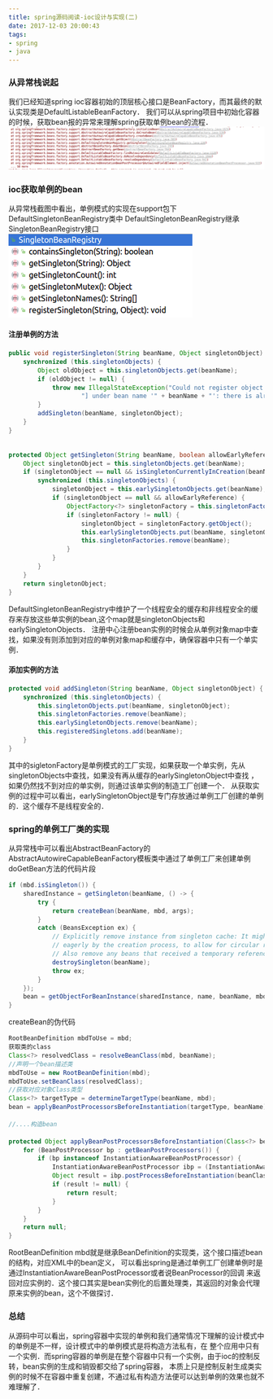```yaml
---
title: spring源码阅读-ioc设计与实现(二)
date: 2017-12-03 20:00:43
tags: 
- spring
- java
---
```

### 从异常栈说起
我们已经知道spring ioc容器初始的顶层核心接口是BeanFactory，而其最终的默认实现类是DefaultListableBeanFactory．
我们可以从spring项目中初始化容器的时候，获取bean报的异常来理解spring获取单例bean的流程．
![spring初始化容器获取bean失败报错](/images/img1.1.png)
<!--more-->

### ioc获取单例的bean
从异常栈截图中看出，单例模式的实现在support包下DefaultSingletonBeanRegistry类中
DefaultSingletonBeanRegistry继承SingletonBeanRegistry接口
![SingletonBeanRegistry接口](/images/img1.2.png)

#### 注册单例的方法

```java
public void registerSingleton(String beanName, Object singletonObject) throws IllegalStateException {
    synchronized (this.singletonObjects) {
        Object oldObject = this.singletonObjects.get(beanName);
        if (oldObject != null) {
            throw new IllegalStateException("Could not register object [" + singletonObject +
                    "] under bean name '" + beanName + "': there is already object [" + oldObject + "] bound");
        }
        addSingleton(beanName, singletonObject);
    }
}
	
```
```java
protected Object getSingleton(String beanName, boolean allowEarlyReference) {
    Object singletonObject = this.singletonObjects.get(beanName);
    if (singletonObject == null && isSingletonCurrentlyInCreation(beanName)) {
        synchronized (this.singletonObjects) {
            singletonObject = this.earlySingletonObjects.get(beanName);
            if (singletonObject == null && allowEarlyReference) {
                ObjectFactory<?> singletonFactory = this.singletonFactories.get(beanName);
                if (singletonFactory != null) {
                    singletonObject = singletonFactory.getObject();
                    this.earlySingletonObjects.put(beanName, singletonObject);
                    this.singletonFactories.remove(beanName);
                }
            }
        }
    }
    return singletonObject;
}
```
DefaultSingletonBeanRegistry中维护了一个线程安全的缓存和非线程安全的缓存来存放这些单实例的bean,这个map就是singletonObjects和earlySingletonObjects．
注册中心注册bean实例的时候会从单例对象map中查找，如果没有则添加到对应的单例对象map和缓存中，确保容器中只有一个单实例．

#### 添加实例的方法
```java
protected void addSingleton(String beanName, Object singletonObject) {
    synchronized (this.singletonObjects) {
        this.singletonObjects.put(beanName, singletonObject);
        this.singletonFactories.remove(beanName);
        this.earlySingletonObjects.remove(beanName);
        this.registeredSingletons.add(beanName);
    }
}
```
其中的sigletonFactory是单例模式的工厂实现，如果获取一个单实例，先从singletonObjects中查找，如果没有再从缓存的earlySingletonObject中查找
，如果仍然找不到对应的单实例，则通过该单实例的制造工厂创建一个．
从获取实例的过程中可以看出，earlySingletonObject是专门存放通过单例工厂创建的单例的．这个缓存不是线程安全的．

### spring的单例工厂类的实现
从异常栈中可以看出AbstractBeanFactory的AbstractAutowireCapableBeanFactory模板类中通过了单例工厂来创建单例
doGetBean方法的代码片段
```java
if (mbd.isSingleton()) {
    sharedInstance = getSingleton(beanName, () -> {
        try {
            return createBean(beanName, mbd, args);
        }
        catch (BeansException ex) {
            // Explicitly remove instance from singleton cache: It might have been put there
            // eagerly by the creation process, to allow for circular reference resolution.
            // Also remove any beans that received a temporary reference to the bean.
            destroySingleton(beanName);
            throw ex;
        }
    });
    bean = getObjectForBeanInstance(sharedInstance, name, beanName, mbd);
}
```

createBean的伪代码
```java
RootBeanDefinition mbdToUse = mbd;
获取类的class
Class<?> resolvedClass = resolveBeanClass(mbd, beanName);
//声明一个bean描述类
mbdToUse = new RootBeanDefinition(mbd);
mbdToUse.setBeanClass(resolvedClass);
//获取对应对象Class类型
Class<?> targetType = determineTargetType(beanName, mbd);
bean = applyBeanPostProcessorsBeforeInstantiation(targetType, beanName);

//....构造bean

protected Object applyBeanPostProcessorsBeforeInstantiation(Class<?> beanClass, String beanName) {
    for (BeanPostProcessor bp : getBeanPostProcessors()) {
        if (bp instanceof InstantiationAwareBeanPostProcessor) {
            InstantiationAwareBeanPostProcessor ibp = (InstantiationAwareBeanPostProcessor) bp;
            Object result = ibp.postProcessBeforeInstantiation(beanClass, beanName);
            if (result != null) {
                return result;
            }
        }
    }
    return null;
}

```
RootBeanDefinition mbd就是继承BeanDefinition的实现类，这个接口描述bean的结构，对应XML中的bean定义，
可以看出spring是通过单例工厂创建单例时是通过InstantiationAwareBeanPostProcessor或者说BeanProcessor的回调
来返回对应实例的．这个接口其实是bean实例化的后置处理类，其返回的对象会代理原来实例的bean，这个不做探讨．

### 总结
从源码中可以看出，spring容器中实现的单例和我们通常情况下理解的设计模式中的单例是不一样，设计模式中的单例模式是将构造方法私有，在
整个应用中只有一个实例．而spring容器的单例是在整个容器中只有一个实例，由于ioc的控制反转，bean实例的生成和销毁都交给了spring容器，
本质上只是控制反射生成类实例的时候不在容器中重复创建，不通过私有构造方法便可以达到单例的效果也就不难理解了．
